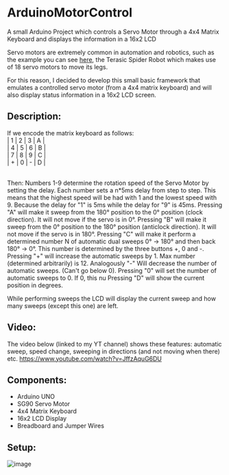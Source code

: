 # ArduinoMotorControl
A small Arduino Project which controls a Servo Motor through a 4x4 Matrix Keyboard and displays the information in a 16x2 LCD

Servo motors are extremely common in automation and robotics, such as the example you can see [here](https://www.youtube.com/watch?v=jHWhP4bcG60), the Terasic Spider Robot which makes use of 18 servo motors to move its legs.

For this reason, I decided to develop this small basic framework that emulates a controlled servo motor (from a 4x4 matrix keyboard) and will also display status information in a 16x2 LCD screen.



## **Description:**

If we encode the matrix keyboard as follows:<br>
| 1 | 2 | 3 | A |<br>
| 4 | 5 | 6 | B |<br>
| 7 | 8 | 9 | C |<br>
| + | 0 | - | D |<br>
<br>

Then: 
Numbers 1-9 determine the rotation speed of the Servo Motor by setting the delay. Each number sets a n*5ms delay from step to step. This means that the highest speed will be had with 1 and the lowest speed with 9.
Because the delay for "1" is 5ms while the delay for "9" is 45ms.
Pressing "A" will make it sweep from the 180° position to the 0° position (clock direction). It will not move if the servo is in 0°.
Pressing "B" will make it sweep from the 0° position to the 180° position (anticlock direction). It will not move if the servo is in 180°.
Pressing "C" will make it perform a determined number N of automatic dual sweeps 0° -> 180° and then back 180° -> 0°. This number is determined by the three buttons +, 0 and -. 
Pressing "+" will increase the automatic sweeps by 1. Max number (determined arbitrarily) is 12. Analogously "-" Will decrease the number of automatic sweeps. (Can't go below 0).
Pressing "0" will set the number of automatic sweeps to 0. If 0, this nu
Pressing "D" will show the current position in degrees.

While performing sweeps the LCD will display the current sweep and how many sweeps (except this one) are left.

## **Video:**
The video below (linked to my YT channel) shows these features: automatic sweep, speed change, sweeping in directions (and not moving when there) etc.
https://www.youtube.com/watch?v=JffzAquG6DU

## **Components:**
* Arduino UNO
* SG90 Servo Motor
* 4x4 Matrix Keyboard
* 16x2 LCD Display
* Breadboard and Jumper Wires

## **Setup:**
![image](https://user-images.githubusercontent.com/123891760/220959873-f174d6d5-2652-4a58-9986-888d884a49e0.png)
